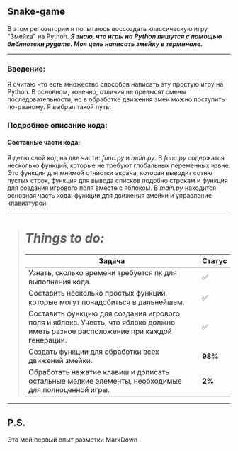 ## Snake-game
В этом репозитории я попытаюсь воссоздать классическую игру "Змейка" на Python. 
***Я знаю, что игры на Python пишутся с помощью библиотеки pygame. Моя цель написать змейку в терминале.***
___
### Введение:
Я считаю что есть множество способов написать эту простую игру на Python. В основном, конечно, отличия не превысят смены последовательности, но в обработке движения змеи можно поступить по-разному. Я выбрал такой путь:

### __Подробное описание кода:__
#### **Составные части кода:**
Я делю свой код на две части: *func.py* и *main.py*. В *func.py* содержатся несколько функций, которые не требуют глобальных переменных извне.
Это функция для мнимой отчистки экрана, которая выводит сотню пустых строк, функция для вывода списков подобно строкам и функция для создания 
игрового поля вместе с яблоком. В *main.py* находится основная часть кода: функции для движения змейки и управление клавиатурой.


___

> # ___Things to do:___
> | Задача                                                                                                                                  | Статус             |
> |-----------------------------------------------------------------------------------------------------------------------------------------|--------------------|
> | Узнать, сколько времени требуется пк для выполнения кода.                                                                               | :white_check_mark: |
> | Составить несколько простых функций, которые могут понадобиться в дальнейшем.                                                           | :white_check_mark: |
> | Составить функцию для создания игрового поля и яблока. Учесть, что яблоко должно иметь разное расположение при каждой генерации.        | :white_check_mark: |
> | Создать функции для обработки всех движений змейки.                                                                                     | **98%**            |
> | Обработать нажатие клавиш и дописать остальные мелкие элементы, необходимые для полноценной игры.                                       | **2%**             |

___
## P.S.
Это мой первый опыт разметки MarkDown